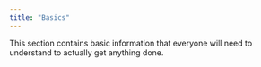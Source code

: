 ```yaml
---
title: "Basics"
---
```


This section contains basic information that everyone will need to understand to actually get anything done.
